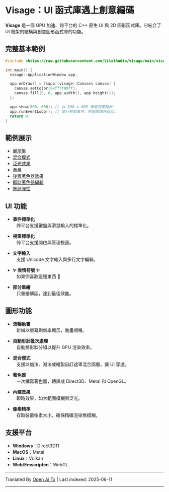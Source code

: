 # Visage：UI 函式庫遇上創意編碼

**Visage** 是一個 GPU 加速、跨平台的 C++ 原生 UI 與 2D 圖形函式庫。它結合了 UI 框架的結構與創意圖形函式庫的功能。

## 完整基本範例
```cpp
#include <https://raw.githubusercontent.com/VitalAudio/visage/main/visage_app/application_window.h>

int main() {
  visage::ApplicationWindow app;

  app.onDraw() = [&app](visage::Canvas& canvas) {
    canvas.setColor(0xffff00ff);
    canvas.fill(0, 0, app.width(), app.height());
  };

  app.show(800, 600); // 以 800 x 600 像素視窗開啟
  app.runEventLoop(); // 執行視窗事件。視窗關閉時返回。
  return 0;
}
```

## 範例展示
- [展示集](https://visage.dev/examples/Showcase/)
- [混合模式](https://visage.dev/examples/BlendModes/)
- [泛光效果](https://visage.dev/examples/Bloom/)
- [漸層](https://visage.dev/examples/Gradients/)
- [後置著色器效果](https://visage.dev/examples/PostEffects/)
- [即時著色器編輯](https://visage.dev/examples/LiveShaderEditing/)
- [佈局彈性](https://visage.dev/examples/Layout/)

## UI 功能

- **事件標準化**  
&nbsp;&nbsp;&nbsp;跨平台支援鍵盤與滑鼠輸入的標準化。

- **視窗標準化**  
&nbsp;&nbsp;&nbsp;跨平台支援開啟與管理視窗。

- **文字輸入**  
&nbsp;&nbsp;&nbsp;支援 Unicode 文字輸入與多行文字編輯。

- **✨ 表情符號 ✨**  
&nbsp;&nbsp;&nbsp;如果你喜歡這種東西 🤷

- **部分重繪**  
&nbsp;&nbsp;&nbsp;只重繪髒區，達到最佳效能。

## 圖形功能

- **流暢動畫**  
&nbsp;&nbsp;&nbsp;新幀以螢幕刷新率顯示，動畫順暢。

- **自動形狀批次處理**  
&nbsp;&nbsp;&nbsp;自動將形狀分組以提升 GPU 渲染效率。

- **混合模式**  
&nbsp;&nbsp;&nbsp;支援以加法、減法或繪製自訂遮罩混合圖層，讓 UI 穿透。

- **著色器**  
&nbsp;&nbsp;&nbsp;一次撰寫著色器，轉譯成 Direct3D、Metal 和 OpenGL。

- **內建效果**  
&nbsp;&nbsp;&nbsp;即時效果，如大範圍模糊與泛光。

- **像素精準**  
&nbsp;&nbsp;&nbsp;存取裝置像素大小，確保精確渲染無模糊。

## 支援平台
- **Windows**：Direct3D11
- **MacOS**：Metal  
- **Linux**：Vulkan
- **Web/Emscripten**：WebGL

---

Tranlated By [Open Ai Tx](https://github.com/OpenAiTx/OpenAiTx) | Last indexed: 2025-06-11

---